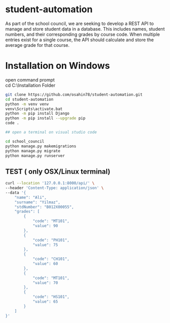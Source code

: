 # student-automation

As part of the school council, we are seeking to develop a REST API to manage and store student data in a database. This includes names, student numbers, and their corresponding grades by course code. When multiple entries exist for a single course, the API should calculate and store the average grade for that course.

# Installation on Windows

open command prompt </br>
cd C:\Installation Folder

```bash
git clone https://github.com/osahin78/student-automation.git
cd student-automation
python -m venv venv
venv\Scripts\activate.bat
python -m pip install Django
python -m pip install --upgrade pip
code .

## open a terminal on visual studio code

cd school_council
python manage.py makemigrations
python manage.py migrate
python manage.py runserver
```

## TEST ( only OSX/Linux terminal)

```bash
curl --location '127.0.0.1:8000/api/' \
--header 'Content-Type: application/json' \
--data '{
    "name": "Ali",
    "surname": "Yilmaz",
    "stdNumber": "B012X00055",
    "grades": [
        {
            "code": "MT101",
            "value": 90
        },
        {
            "code": "PH101",
            "value": 75
        },
        {
            "code": "CH101",
            "value": 60
        },
        {
            "code": "MT101",
            "value": 70
        },
        {
            "code": "HS101",
            "value": 65
        }
    ]
}'
```
